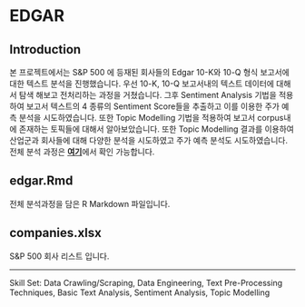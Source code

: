 # EDGAR

## Introduction

본 프로젝트에서는 S&P 500 에 등재된 회사들의 Edgar 10-K와 10-Q 형식 보고서에대한 텍스트 분석을 진행했습니다. 우선 10-K, 10-Q 보고서내의 텍스트 데이터에 대해서 탐색 해보고 전처리하는 과정을 거쳤습니다. 그후 Sentiment Analysis 기법을 적용하여 보고서 텍스트의 4 종류의 Sentiment Score들을 추출하고 이를 이용한 주가 예측 분석을 시도하였습니다. 또한 Topic Modelling 기법을 적용하여 보고서 corpus내에 존재하는 토픽들에 대해서 알아보았습니다. 또한 Topic Modelling 결과를 이용하여 산업군과 회사들에 대해 다양한 분석을 시도하였고 주가 예측 분석도 시도하였습니다. 전체 분석 과정은 [**여기**](https://sakjung.github.io/edgar)에서 확인 가능합니다.

## edgar.Rmd

전체 분석과정을 담은 R Markdown 파일입니다.

## companies.xlsx

 S&P 500 회사 리스트 입니다.

---------

Skill Set: Data Crawling/Scraping, Data Engineering, Text Pre-Processing Techniques, Basic Text Analysis, Sentiment Analysis, Topic Modelling
